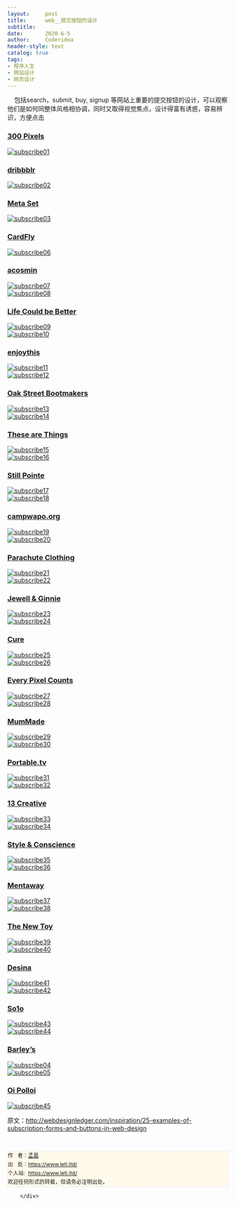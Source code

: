 ```yaml
---
layout:     post
title:      web__提交按钮的设计
subtitle:   
date:       2020-6-5
author:     Coderidea
header-style: text
catalog: true
tags:
- 程序人生
- 网站设计
- 网页设计
--- 
```

<div class="postBody">
			<div id="cnblogs_post_body" class="blogpost-body"><p>    包括search，submit, buy, signup 等网站上重要的提交按钮的设计，可以观察他们是如何同整体风格相协调，同时又取得视觉焦点，设计得富有诱惑，容易辨识，方便点击</p>
<h3><a href="http://www.300pixels.org/">300 Pixels</a></h3>
<p><a href="http://www.300pixels.org/"><img class="aligncenter size-full wp-image-3448" src="http://webdesignledger.com/wp-content/uploads/2011/01/subscribe01.jpg" alt="subscribe01" /></a></p>
<h3><a href="http://www.tapmates.com/dribbblr/">dribbblr</a></h3>
<p><a href="http://www.tapmates.com/dribbblr/"><img class="aligncenter size-full wp-image-3448" src="http://webdesignledger.com/wp-content/uploads/2011/01/subscribe02.jpg" alt="subscribe02" /></a></p>
<h3><a href="http://metaset.com.au/">Meta Set</a></h3>
<p><a href="http://metaset.com.au/"><img class="aligncenter size-full wp-image-3448" src="http://webdesignledger.com/wp-content/uploads/2011/01/subscribe03.jpg" alt="subscribe03" /></a></p>
<h3><a href="http://cardf.ly/">CardFly</a></h3>
<p><a href="http://cardf.ly/"><img class="aligncenter size-full wp-image-3448" src="http://webdesignledger.com/wp-content/uploads/2011/01/subscribe06.jpg" alt="subscribe06" /></a></p>
<h3><a href="http://www.acosmin.com/">acosmin</a></h3>
<p><a href="http://www.acosmin.com/"><img class="aligncenter size-full wp-image-3448" src="http://webdesignledger.com/wp-content/uploads/2011/01/subscribe07.jpg" alt="subscribe07" /></a><br /><a href="http://www.acosmin.com/"><img class="aligncenter size-full wp-image-3448" src="http://webdesignledger.com/wp-content/uploads/2011/01/subscribe08.jpg" alt="subscribe08" /></a></p>
<h3><a href="http://www.lifecouldbebetter.com/">Life Could be Better</a></h3>
<p><a href="http://www.lifecouldbebetter.com/"><img class="aligncenter size-full wp-image-3448" src="http://webdesignledger.com/wp-content/uploads/2011/01/subscribe09.jpg" alt="subscribe09" /></a><br /><a href="http://www.lifecouldbebetter.com/"><img class="aligncenter size-full wp-image-3448" src="http://webdesignledger.com/wp-content/uploads/2011/01/subscribe10.jpg" alt="subscribe10" /></a></p>
<h3><a href="http://www.enjoythis.co.uk/">enjoythis</a></h3>
<p><a href="http://www.enjoythis.co.uk/"><img class="aligncenter size-full wp-image-3448" src="http://webdesignledger.com/wp-content/uploads/2011/01/subscribe11.jpg" alt="subscribe11" /></a><br /><a href="http://www.enjoythis.co.uk/"><img class="aligncenter size-full wp-image-3448" src="http://webdesignledger.com/wp-content/uploads/2011/01/subscribe12.jpg" alt="subscribe12" /></a></p>
<h3><a href="http://oakstreetbootmakers.com/">Oak Street Bootmakers</a></h3>
<p><a href="http://oakstreetbootmakers.com/"><img class="aligncenter size-full wp-image-3448" src="http://webdesignledger.com/wp-content/uploads/2011/01/subscribe13.jpg" alt="subscribe13" /></a><br /><a href="http://oakstreetbootmakers.com/"><img class="aligncenter size-full wp-image-3448" src="http://webdesignledger.com/wp-content/uploads/2011/01/subscribe14.jpg" alt="subscribe14" /></a></p>
<h3><a href="http://www.thesearethings.com/">These are Things</a></h3>
<p><a href="http://www.thesearethings.com/"><img class="aligncenter size-full wp-image-3448" src="http://webdesignledger.com/wp-content/uploads/2011/01/subscribe15.jpg" alt="subscribe15" /></a><br /><a href="http://www.thesearethings.com/"><img class="aligncenter size-full wp-image-3448" src="http://webdesignledger.com/wp-content/uploads/2011/01/subscribe16.jpg" alt="subscribe16" /></a></p>
<h3><a href="http://stillpointesanctuary.org/">Still Pointe</a></h3>
<p><a href="http://stillpointesanctuary.org/"><img class="aligncenter size-full wp-image-3448" src="http://webdesignledger.com/wp-content/uploads/2011/01/subscribe17.jpg" alt="subscribe17" /></a><br /><a href="http://stillpointesanctuary.org/"><img class="aligncenter size-full wp-image-3448" src="http://webdesignledger.com/wp-content/uploads/2011/01/subscribe18.jpg" alt="subscribe18" /></a></p>
<h3><a href="http://campwapo.org/">campwapo.org</a></h3>
<p><a href="http://campwapo.org/"><img class="aligncenter size-full wp-image-3448" src="http://webdesignledger.com/wp-content/uploads/2011/01/subscribe19.jpg" alt="subscribe19" /></a><br /><a href="http://campwapo.org/"><img class="aligncenter size-full wp-image-3448" src="http://webdesignledger.com/wp-content/uploads/2011/01/subscribe20.jpg" alt="subscribe20" /></a></p>
<h3><a href="http://www.madebyparachute.com/products">Parachute Clothing</a></h3>
<p><a href="http://www.madebyparachute.com/products"><img class="aligncenter size-full wp-image-3448" src="http://webdesignledger.com/wp-content/uploads/2011/01/subscribe21.jpg" alt="subscribe21" /></a><br /><a href="http://www.madebyparachute.com/products"><img class="aligncenter size-full wp-image-3448" src="http://webdesignledger.com/wp-content/uploads/2011/01/subscribe22.jpg" alt="subscribe22" /></a></p>
<h3><a href="http://www.jewellandginnie.com/">Jewell &amp; Ginnie</a></h3>
<p><a href="http://www.jewellandginnie.com/"><img class="aligncenter size-full wp-image-3448" src="http://webdesignledger.com/wp-content/uploads/2011/01/subscribe23.jpg" alt="subscribe23" /></a><br /><a href="http://www.jewellandginnie.com/"><img class="aligncenter size-full wp-image-3448" src="http://webdesignledger.com/wp-content/uploads/2011/01/subscribe24.jpg" alt="subscribe24" /></a></p>
<h3><a href="http://cure.org/">Cure</a></h3>
<p><a href="http://cure.org/"><img class="aligncenter size-full wp-image-3448" src="http://webdesignledger.com/wp-content/uploads/2011/01/subscribe25.jpg" alt="subscribe25" /></a><br /><a href="http://cure.org/"><img class="aligncenter size-full wp-image-3448" src="http://webdesignledger.com/wp-content/uploads/2011/01/subscribe26.jpg" alt="subscribe26" /></a></p>
<h3><a href="http://epicagency.net/">Every Pixel Counts</a></h3>
<p><a href="http://epicagency.net/"><img class="aligncenter size-full wp-image-3448" src="http://webdesignledger.com/wp-content/uploads/2011/01/subscribe27.jpg" alt="subscribe27" /></a><br /><a href="http://epicagency.net/"><img class="aligncenter size-full wp-image-3448" src="http://webdesignledger.com/wp-content/uploads/2011/01/subscribe28.jpg" alt="subscribe28" /></a></p>
<h3><a href="http://mummade.co.nz/">MumMade</a></h3>
<p><a href="http://mummade.co.nz/"><img class="aligncenter size-full wp-image-3448" src="http://webdesignledger.com/wp-content/uploads/2011/01/subscribe29.jpg" alt="subscribe29" /></a><br /><a href="http://mummade.co.nz/"><img class="aligncenter size-full wp-image-3448" src="http://webdesignledger.com/wp-content/uploads/2011/01/subscribe30.jpg" alt="subscribe30" /></a></p>
<h3><a href="http://portable.tv/">Portable.tv</a></h3>
<p><a href="http://portable.tv/"><img class="aligncenter size-full wp-image-3448" src="http://webdesignledger.com/wp-content/uploads/2011/01/subscribe31.jpg" alt="subscribe31" /></a><br /><a href="http://portable.tv/"><img class="aligncenter size-full wp-image-3448" src="http://webdesignledger.com/wp-content/uploads/2011/01/subscribe32.jpg" alt="subscribe32" /></a></p>
<h3><a href="http://www.13creative.com/">13 Creative</a></h3>
<p><a href="http://www.13creative.com/"><img class="aligncenter size-full wp-image-3448" src="http://webdesignledger.com/wp-content/uploads/2011/01/subscribe33.jpg" alt="subscribe33" /></a><br /><a href="http://www.13creative.com/"><img class="aligncenter size-full wp-image-3448" src="http://webdesignledger.com/wp-content/uploads/2011/01/subscribe34.jpg" alt="subscribe34" /></a></p>
<h3><a href="http://www.styleandconscience.com/">Style &amp; Conscience</a></h3>
<p><a href="http://www.styleandconscience.com/"><img class="aligncenter size-full wp-image-3448" src="http://webdesignledger.com/wp-content/uploads/2011/01/subscribe35.jpg" alt="subscribe35" /></a><br /><a href="http://www.styleandconscience.com/"><img class="aligncenter size-full wp-image-3448" src="http://webdesignledger.com/wp-content/uploads/2011/01/subscribe36.jpg" alt="subscribe36" /></a></p>
<h3><a href="http://mentaway.com/">Mentaway</a></h3>
<p><a href="http://mentaway.com/"><img class="aligncenter size-full wp-image-3448" src="http://webdesignledger.com/wp-content/uploads/2011/01/subscribe37.jpg" alt="subscribe37" /></a><br /><a href="http://mentaway.com/"><img class="aligncenter size-full wp-image-3448" src="http://webdesignledger.com/wp-content/uploads/2011/01/subscribe38.jpg" alt="subscribe38" /></a></p>
<h3><a href="http://www.thenewtoy.com/">The New Toy</a></h3>
<p><a href="http://www.thenewtoy.com/"><img class="aligncenter size-full wp-image-3448" src="http://webdesignledger.com/wp-content/uploads/2011/01/subscribe39.jpg" alt="subscribe39" /></a><br /><a href="http://www.thenewtoy.com/"><img class="aligncenter size-full wp-image-3448" src="http://webdesignledger.com/wp-content/uploads/2011/01/subscribe40.jpg" alt="subscribe40" /></a></p>
<h3><a href="http://www.desina.co.uk/">Desina</a></h3>
<p><a href="http://www.desina.co.uk/"><img class="aligncenter size-full wp-image-3448" src="http://webdesignledger.com/wp-content/uploads/2011/01/subscribe41.jpg" alt="subscribe41" /></a><br /><a href="http://www.desina.co.uk/"><img class="aligncenter size-full wp-image-3448" src="http://webdesignledger.com/wp-content/uploads/2011/01/subscribe42.jpg" alt="subscribe42" /></a></p>
<h3><a href="http://www.thrivesolo.com/">So1o</a></h3>
<p><a href="http://www.thrivesolo.com/"><img class="aligncenter size-full wp-image-3448" src="http://webdesignledger.com/wp-content/uploads/2011/01/subscribe43.jpg" alt="subscribe43" /></a><br /><a href="http://www.thrivesolo.com/"><img class="aligncenter size-full wp-image-3448" src="http://webdesignledger.com/wp-content/uploads/2011/01/subscribe44.jpg" alt="subscribe44" /></a></p>
<h3><a href="http://www.barleysgville.com/">Barley’s</a></h3>
<p><a href="http://www.barleysgville.com/"><img class="aligncenter size-full wp-image-3448" src="http://webdesignledger.com/wp-content/uploads/2011/01/subscribe04.jpg" alt="subscribe04" /></a><br /><a href="http://www.barleysgville.com/"><img class="aligncenter size-full wp-image-3448" src="http://webdesignledger.com/wp-content/uploads/2011/01/subscribe05.jpg" alt="subscribe05" /></a></p>
<h3><a href="http://www.oipolloi.com/">Oi Polloi</a></h3>
<p><a href="http://www.oipolloi.com/"><img class="aligncenter size-full wp-image-3448" src="http://webdesignledger.com/wp-content/uploads/2011/01/subscribe45.jpg" alt="subscribe45" /></a></p>
<p>原文：<a href="http://webdesignledger.com/inspiration/25-examples-of-subscription-forms-and-buttons-in-web-design">http://webdesignledger.com/inspiration/25-examples-of-subscription-forms-and-buttons-in-web-design</a></p>


<div id="ckepop"> </div>
<div>
<p id="PSignature" style="line-height:20px;background:#FFFAEA no-repeat 2% 50%;font-size:12px;border:#e0e0e0 1px dashed;">作   者：<a href="https://www.leti.ltd/">孟晨</a> <br /> 出   处：<a href="https://www.leti.ltd/">https://www.leti.ltd/</a> <br />个人站:  <a href="https://www.leti.ltd/">https://www.leti.ltd/</a><br />欢迎任何形式的转载，但请务必注明出处。</p>
</div></div><div id="MySignature"></div>
<div class="clear"></div>
<div id="blog_post_info_block">
<div id="BlogPostCategory"></div>
<div id="EntryTag"></div>
<div id="blog_post_info">
</div>
<div class="clear"></div>
<div id="post_next_prev"></div>
</div>


		</div>